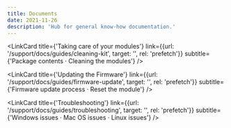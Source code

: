 ```yaml
---
title: Documents
date: 2021-11-26
description: 'Hub for general know-how documentation.'
---
```


<script>
  
  import LinkCard from '$lib/mdsvex/components/_LinkCard.svelte'
  
</script>


  <LinkCard 
    title={'Taking care of your modules'} 
    link={{url: '/support/docs/guides/cleaning-kit', target: '', rel: 'prefetch'}}
    subtitle={'Package contents · Cleaning the modules'}
  />

  <LinkCard 
    title={'Updating the Firmware'} 
    link={{url: '/support/docs/guides/firmware-update', target: '', rel: 'prefetch'}}
    subtitle={'Firmware update process · Reset the module'}
  />

  <LinkCard 
    title={'Troubleshooting'} 
    link={{url: '/support/docs/guides/troubleshooting', target: '', rel: 'prefetch'}}
    subtitle={'Windows issues · Mac OS issues · Linux issues'}
  />